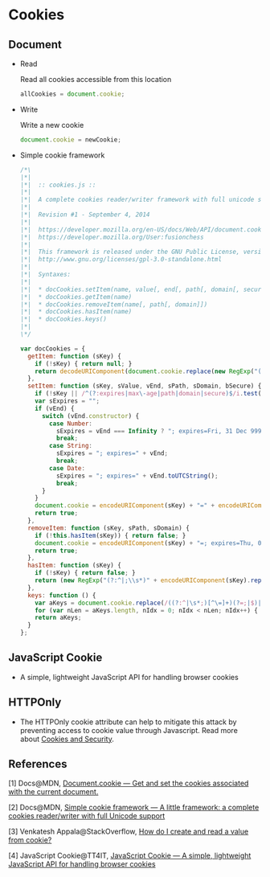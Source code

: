 # Cookies

## Document

* Read

  Read all cookies accessible from this location

  ```javascript
  allCookies = document.cookie;
  ```

* Write

  Write a new cookie

  ```javascript
  document.cookie = newCookie;
  ```


* Simple cookie framework

  ```javascript
  /*\
  |*|
  |*|  :: cookies.js ::
  |*|
  |*|  A complete cookies reader/writer framework with full unicode support.
  |*|
  |*|  Revision #1 - September 4, 2014
  |*|
  |*|  https://developer.mozilla.org/en-US/docs/Web/API/document.cookie
  |*|  https://developer.mozilla.org/User:fusionchess
  |*|
  |*|  This framework is released under the GNU Public License, version 3 or later.
  |*|  http://www.gnu.org/licenses/gpl-3.0-standalone.html
  |*|
  |*|  Syntaxes:
  |*|
  |*|  * docCookies.setItem(name, value[, end[, path[, domain[, secure]]]])
  |*|  * docCookies.getItem(name)
  |*|  * docCookies.removeItem(name[, path[, domain]])
  |*|  * docCookies.hasItem(name)
  |*|  * docCookies.keys()
  |*|
  \*/

  var docCookies = {
    getItem: function (sKey) {
      if (!sKey) { return null; }
      return decodeURIComponent(document.cookie.replace(new RegExp("(?:(?:^|.*;)\\s*" + encodeURIComponent(sKey).replace(/[\-\.\+\*]/g, "\\$&") + "\\s*\\=\\s*([^;]*).*$)|^.*$"), "$1")) || null;
    },
    setItem: function (sKey, sValue, vEnd, sPath, sDomain, bSecure) {
      if (!sKey || /^(?:expires|max\-age|path|domain|secure)$/i.test(sKey)) { return false; }
      var sExpires = "";
      if (vEnd) {
        switch (vEnd.constructor) {
          case Number:
            sExpires = vEnd === Infinity ? "; expires=Fri, 31 Dec 9999 23:59:59 GMT" : "; max-age=" + vEnd;
            break;
          case String:
            sExpires = "; expires=" + vEnd;
            break;
          case Date:
            sExpires = "; expires=" + vEnd.toUTCString();
            break;
        }
      }
      document.cookie = encodeURIComponent(sKey) + "=" + encodeURIComponent(sValue) + sExpires + (sDomain ? "; domain=" + sDomain : "") + (sPath ? "; path=" + sPath : "") + (bSecure ? "; secure" : "");
      return true;
    },
    removeItem: function (sKey, sPath, sDomain) {
      if (!this.hasItem(sKey)) { return false; }
      document.cookie = encodeURIComponent(sKey) + "=; expires=Thu, 01 Jan 1970 00:00:00 GMT" + (sDomain ? "; domain=" + sDomain : "") + (sPath ? "; path=" + sPath : "");
      return true;
    },
    hasItem: function (sKey) {
      if (!sKey) { return false; }
      return (new RegExp("(?:^|;\\s*)" + encodeURIComponent(sKey).replace(/[\-\.\+\*]/g, "\\$&") + "\\s*\\=")).test(document.cookie);
    },
    keys: function () {
      var aKeys = document.cookie.replace(/((?:^|\s*;)[^\=]+)(?=;|$)|^\s*|\s*(?:\=[^;]*)?(?:\1|$)/g, "").split(/\s*(?:\=[^;]*)?;\s*/);
      for (var nLen = aKeys.length, nIdx = 0; nIdx < nLen; nIdx++) { aKeys[nIdx] = decodeURIComponent(aKeys[nIdx]); }
      return aKeys;
    }
  };
  ```

## JavaScript Cookie

* A simple, lightweight JavaScript API for handling browser cookies

## HTTPOnly

* The HTTPOnly cookie attribute can help to mitigate this attack by preventing access to cookie value through Javascript. Read more about [Cookies and Security](http://www.nczonline.net/blog/2009/05/12/cookies-and-security/).

## References

[1] Docs@MDN, [Document.cookie — Get and set the cookies associated with the current document.](https://developer.mozilla.org/en-US/docs/Web/API/Document/cookie)

[2] Docs@MDN, [Simple cookie framework — A little framework: a complete cookies reader/writer with full Unicode support](https://developer.mozilla.org/en-US/docs/Web/API/Document/cookie/Simple_document.cookie_framework)

[3] Venkatesh Appala@StackOverflow, [How do I create and read a value from cookie?](http://stackoverflow.com/questions/4825683/how-do-i-create-and-read-a-value-from-cookie)

[4] JavaScript Cookie@TT4IT, [JavaScript Cookie — A simple, lightweight JavaScript API for handling browser cookies](http://tt4it.com/resources/discuss/2314/)